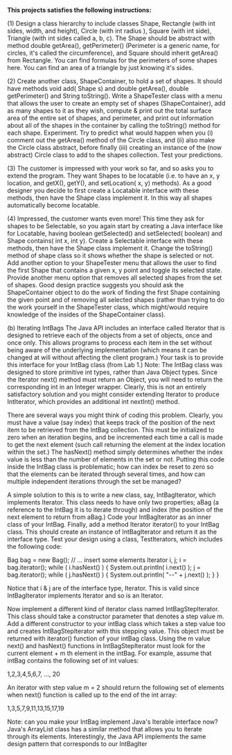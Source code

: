 **This projects satisfies the following instructions:**


(1) Design a class hierarchy to include classes Shape, Rectangle (with int sides, width, and height), Circle (with int radius ), Square (with int side), Triangle (with int sides called a, b, c). The Shape should be abstract with method double getArea(), getPerimeter() (Perimeter is a generic name, for circles, it's called the circumference), and Square should inherit getArea() from Rectangle. You can find formulas for the perimeters of some shapes here. You can find an area of a triangle by just knowing it's sides.

(2) Create another class, ShapeContainer, to hold a set of shapes. It should have methods void add( Shape s) and double getArea(), double getPerimeter() and String toString(). Write a ShapeTester class with a menu that allows the user to create an empty set of shapes (ShapeContainer), add as many shapes to it as they wish, compute & print out the total surface area of the entire set of shapes, and perimeter, and print out information about all of the shapes in the container by calling the toString() method for each shape. Experiment. Try to predict what would happen when you (i) comment out the getArea() method of the Circle class, and (ii) also make the Circle class abstract, before finally (iii) creating an instance of the (now abstract) Circle class to add to the shapes collection. Test your predictions.

(3) The customer is impressed with your work so far, and so asks you to extend the program. They want Shapes to be locatable (i.e. to have an x, y location, and getX(), getY(), and setLocation( x, y) methods). As a good designer you decide to first create a Locatable interface with these methods, then have the Shape class implement it. In this way all shapes automatically become locatable.

(4) Impressed, the customer wants even more! This time they ask for shapes to be Selectable, so you again start by creating a Java interface like for Locatable, having boolean getSelected() and setSelected( boolean) and Shape contains( int x, int y). Create a Selectable interface with these methods, then have the Shape class implement it. Change the toString() method of shape class so it shows whether the shape is selected or not. Add another option to your ShapeTester menu that allows the user to find the first Shape that contains a given x, y point and toggle its selected state. Provide another menu option that removes all selected shapes from the set of shapes. Good design practice suggests you should ask the ShapeContainer object to do the work of finding the first Shape containing the given point and of removing all selected shapes (rather than trying to do the work yourself in the ShapeTester class, which might/would require knowledge of the insides of the ShapeContainer class).

(b) Iterating IntBags
The Java API includes an interface called Iterator that is designed to retrieve each of the objects from a set of objects, once and once only. This allows programs to process each item in the set without being aware of the underlying implementation (which means it can be changed at will without affecting the client program.) Your task is to provide this interface for your IntBag class (from Lab 1.) Note: The IntBag class was designed to store primitive int types, rather than Java Object types. Since the Iterator next() method must return an Object, you will need to return the corresponding int in an Integer wrapper. Clearly, this is not an entirely satisfactory solution and you might consider extending Iterator to produce IntIterator, which provides an additional int nextInt() method.

There are several ways you might think of coding this problem. Clearly, you must have a value (say index) that keeps track of the position of the next item to be retrieved from the IntBag collection. This must be initialized to zero when an iteration begins, and be incremented each time a call is made to get the next element (such call returning the element at the index location within the set.) The hasNext() method simply determines whether the index value is less than the number of elements in the set or not. Putting this code inside the IntBag class is problematic; how can index be reset to zero so that the elements can be iterated through several times, and how can multiple independent iterations through the set be managed?

A simple solution to this is to write a new class, say, IntBagIterator, which implements Iterator. This class needs to have only two properties; aBag (a reference to the IntBag it is to iterate through) and index (the position of the next element to return from aBag.) Code your IntBagIterator as an inner class of your IntBag. Finally, add a method Iterator iterator() to your IntBag class. This should create an instance of IntBagIterator and return it as the interface type. Test your design using a class, TestIterators, which includes the following code:

    
Bag bag = new Bag();
//  … insert some elements
Iterator i, j;
i = bag.iterator();
while ( i.hasNext() )
{
        System.out.println( i.next() );
        j = bag.iterator();
        while ( j.hasNext() )
        {
                System.out.println( "--" + j.next() );
        }
}
    
Notice that i & j are of the interface type, Iterator. This is valid since IntBagIterator implements Iterator and so is an Iterator.

Now implement a different kind of iterator class named IntBagStepIterator. This class should take a constructor parameter that denotes a step value m. Add a different constructor to your intBag class which takes a step value too and creates IntBagStepIterator with this stepping value. This object must be returned with iterator() function of your intBag class. Using the m value next() and hasNext() functions in IntBagStepIterator must look for the current element + m th element in the intBag. For example, assume that intBag contains the following set of int values:

1,2,3,4,5,6,7, …, 20

An iterator with step value m = 2 should return the following set of elements when next() function is called up to the end of the int array:

1,3,5,7,9,11,13,15,17,19

Note: can you make your IntBag implement Java's Iterable interface now? Java's ArrayList class has a similar method that allows you to iterate through its elements. Interestingly, the Java API implements the same design pattern that corresponds to our IntBagIter
